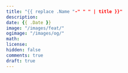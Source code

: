 ```yaml
---
title: "{{ replace .Name "-" " " | title }}"
description: 
date: {{ .Date }}
image: "/images/feat/"
ogimage: "/images/og/"
math: 
license: 
hidden: false
comments: true
draft: true
---
```

